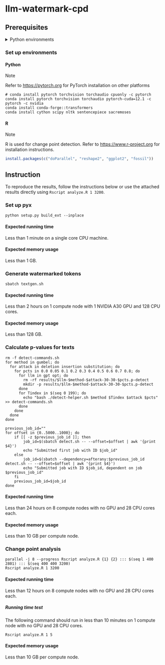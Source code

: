 # llm-watermark-cpd

## Prerequisites

<details closed>
<summary>Python environments</summary>

-   Cython==3.0.10
-   datasets==2.19.1
-   huggingface_hub==0.23.0
-   nltk==3.8.1
-   numpy==1.26.4
-   sacremoses==0.0.53
-   scipy==1.13.0
-   sentencepiece==0.2.0
-   tokenizers==0.19.1
-   torch==2.3.0.post100
-   torchaudio==2.3.0
-   torchvision==0.18.0
-   tqdm==4.66.4
-   transformers==4.40.2

</details>

### Set up environments

#### Python

> [!NOTE]
> Refer to https://pytorch.org for PyTorch installation on other platforms

```shell
# conda install pytorch torchvision torchaudio cpuonly -c pytorch
conda install pytorch torchvision torchaudio pytorch-cuda=12.1 -c pytorch -c nvidia
conda install conda-forge::transformers
conda install cython scipy nltk sentencepiece sacremoses
```

#### R

> [!NOTE]
> R is used for change point detection. Refer to https://www.r-project.org for
> installation instructions.

```r
install.packages(c("doParallel", "reshape2", "ggplot2", "fossil"))
```

## Instruction

To reproduce the results, follow the instructions below or use the attached
results directly using `Rscript analyze.R 1 3200`.

### Set up pyx

```shell
python setup.py build_ext --inplace
```

#### Expected running time

Less than 1 minute on a single core CPU machine.

#### Expected memory usage

Less than 1 GB.

### Generate watermarked tokens

```shell
sbatch textgen.sh
```

#### Expected running time

Less than 2 hours on 1 compute node with 1 NVIDIA A30 GPU and 128 CPU cores.

#### Expected memory usage

Less than 128 GB.

### Calculate p-values for texts

```shell
rm -f detect-commands.sh
for method in gumbel; do
  for attack in deletion insertion substitution; do
    for pcts in 0.0 0.05 0.1 0.2 0.3 0.4 0.5 0.6 0.7 0.8; do
      for llm in gpt opt; do
        rm -rf results/$llm-$method-$attack-30-30-$pcts.p-detect
        mkdir -p results/$llm-$method-$attack-30-30-$pcts.p-detect
      done
      for Tindex in $(seq 0 199); do
        echo "bash ./detect-helper.sh $method $Tindex $attack $pcts" >> detect-commands.sh
      done
    done
  done
done

previous_job_id=""
for offset in {0..5000..1000}; do
    if [[ -z $previous_job_id ]]; then
        job_id=$(sbatch detect.sh -- --offset=$offset | awk '{print $4}')
        echo "Submitted first job with ID $job_id"
    else
        job_id=$(sbatch --dependency=afterany:$previous_job_id detect.sh -- --offset=$offset | awk '{print $4}')
        echo "Submitted job with ID $job_id, dependent on job $previous_job_id"
    fi
    previous_job_id=$job_id
done
```

#### Expected running time

Less than 24 hours on 8 compute nodes with no GPU and 28 CPU cores each.

#### Expected memory usage

Less than 10 GB per compute node.

### Change point analysis

```shell
parallel -j 8 --progress Rscript analyze.R {1} {2} ::: $(seq 1 400 2801) ::: $(seq 400 400 3200)
Rscript analyze.R 1 3200
```

#### Expected running time

Less than 12 hours on 8 compute nodes with no GPU and 28 CPU cores each.

##### Running time test

The following command should run in less than 10 minutes on 1 compute node
with no GPU and 28 CPU cores.

```shell
Rscript analyze.R 1 5
```

#### Expected memory usage

Less than 10 GB per compute node.
